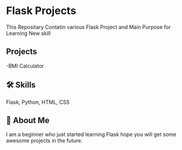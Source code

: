 # Flask Projects

This Repositary Contatin various Flask Project and Main Purpose for Learning New skill 



## Projects

-BMI Calculator


## 🛠 Skills
Flask, Python, HTML, CSS


## 🚀 About Me
I am a beginner who just started learning Flask hope you will get some awesome projects in the future.
